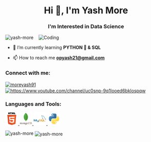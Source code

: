 <h1 align="center">Hi 👋, I'm Yash More</h1>
<h3 align="center">I'm Interested in Data Science</h3>
<img align="right" alt="Coding" width="400" src="https://cdn.dribbble.com/users/1162077/screenshots/3848914/programmer.gif">


<p align="left"> <img src="https://komarev.com/ghpvc/?username=yash-more&label=Profile%20views&color=0e75b6&style=flat" alt="yash-more" /> </p>

- 🌱 I’m currently learning **PYTHON 🐍 & SQL**

- 📫 How to reach me **opyash21@gmail.com**

<h3 align="left">Connect with me:</h3>
<p align="left">
<a href="https://instagram.com/moreyash91" target="blank"><img align="center" src="https://raw.githubusercontent.com/rahuldkjain/github-profile-readme-generator/master/src/images/icons/Social/instagram.svg" alt="moreyash91" height="30" width="40" /></a>
<a href="https://www.youtube.com/channel/UC0sNp-9q1lOOeD6bklOSpQw" target="blank"><img align="center" src="https://raw.githubusercontent.com/rahuldkjain/github-profile-readme-generator/master/src/images/icons/Social/youtube.svg" alt="https://www.youtube.com/channel/uc0snp-9q1looed6bklospqw" height="30" width="40" /></a>
</p>

<h3 align="left">Languages and Tools:</h3>
<p align="left"> <a href="https://www.w3.org/html/" target="_blank" rel="noreferrer"> <img src="https://raw.githubusercontent.com/devicons/devicon/master/icons/html5/html5-original-wordmark.svg" alt="html5" width="40" height="40"/> </a> <a href="https://www.mongodb.com/" target="_blank" rel="noreferrer"> <img src="https://raw.githubusercontent.com/devicons/devicon/master/icons/mongodb/mongodb-original-wordmark.svg" alt="mongodb" width="40" height="40"/> </a> <a href="https://www.mysql.com/" target="_blank" rel="noreferrer"> <img src="https://raw.githubusercontent.com/devicons/devicon/master/icons/mysql/mysql-original-wordmark.svg" alt="mysql" width="40" height="40"/> </a> <a href="https://www.python.org" target="_blank" rel="noreferrer"> <img src="https://raw.githubusercontent.com/devicons/devicon/master/icons/python/python-original.svg" alt="python" width="40" height="40"/> </a> </p>

<p><img align="left" src="https://github-readme-stats.vercel.app/api/top-langs?username=yash-more&show_icons=true&locale=en&layout=compact" alt="yash-more" /></p>

<p>&nbsp;<img align="center" src="https://github-readme-stats.vercel.app/api?username=yash-more&show_icons=true&locale=en" alt="yash-more" /></p>
